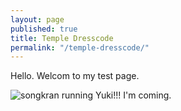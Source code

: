 ```yaml
---
layout: page
published: true
title: Temple Dresscode
permalink: "/temple-dresscode/"
---
```

Hello. Welcom to my test page.

![songkran running]({{site.url}}/images/8-Brad-West.png)
Yuki!!! I'm coming.